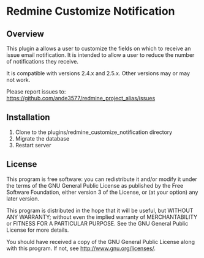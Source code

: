 # Redmine Customize Notification

## Overview

This plugin a allows a user to customize the fields on which to receive an issue
email notification.  It is intended to allow a user to reduce the number of
notifications they receive.

It is compatible with versions 2.4.x and 2.5.x.  Other versions may or may not work.

Please report issues to: 
  https://github.com/ande3577/redmine_project_alias/issues

## Installation

1.  Clone to the plugins/redmine_customize_notification directory
1.  Migrate the database
1.  Restart server

## License

This program is free software: you can redistribute it and/or modify 
it under the terms of the GNU General Public License as published by
the Free Software Foundation, either version 3 of the License, or
(at your option) any later version.

This program is distributed in the hope that it will be useful,
but WITHOUT ANY WARRANTY; without even the implied warranty of
MERCHANTABILITY or FITNESS FOR A PARTICULAR PURPOSE.  See the
GNU General Public License for more details.

You should have received a copy of the GNU General Public License
along with this program.  If not, see <http://www.gnu.org/licenses/>.
